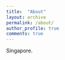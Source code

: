 ```yaml
---
title:  "About"
layout: archive
permalink: /about/
author_profile: true
comments: true
---
```


Singapore.